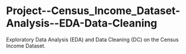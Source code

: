 # Project--Census_Income_Dataset-Analysis--EDA-Data-Cleaning
Exploratory Data Analysis (EDA) and Data Cleaning (DC) on the Census Income Dataset.
